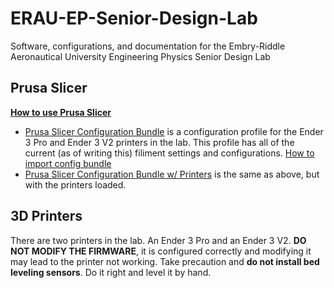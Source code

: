 # ERAU-EP-Senior-Design-Lab
Software, configurations, and documentation for the Embry-Riddle Aeronautical University Engineering Physics Senior Design Lab
## Prusa Slicer
**[How to use Prusa Slicer](https://www.youtube.com/watch?v=Wz2Soog4HkQ)**
* [Prusa Slicer Configuration Bundle](https://github.com/DeepSpace00/ERAU-EP-Senior-Design-Lab/blob/main/PrusaSlicer_config_bundle.ini) is a configuration profile for the Ender 3 Pro and Ender 3 V2 printers in the lab. This profile has all of the current (as of writing this) filiment settings and configurations. [How to import config bundle](https://www.filamentone.com/blogs/3d-printing-blog/prusa-slicer-how-to-import-configuration-bundle)
* [Prusa Slicer Configuration Bundle w/ Printers](https://github.com/DeepSpace00/ERAU-EP-Senior-Design-Lab/blob/main/PrusaSlicer_config_bundle_without_printers.ini) is the same as above, but with the printers loaded.

## 3D Printers
There are two printers in the lab. An Ender 3 Pro and an Ender 3 V2. **DO NOT MODIFY THE FIRMWARE**, it is configured correctly and modifying it may lead to the printer not working. Take precaution and **do not install bed leveling sensors**. Do it right and level it by hand.
